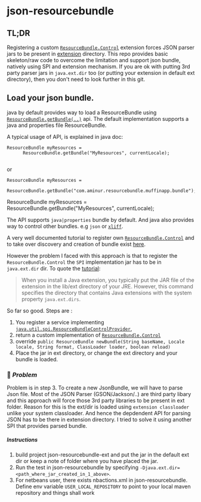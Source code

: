 # json-resourcebundle
## TL;DR
Registering a custom [`ResourceBundle.Control`](https://docs.oracle.com/javase/8/docs/api/java/util/ResourceBundle.Control.html) extension forces JSON parser jars to be present in [extension](https://docs.oracle.com/javase/6/docs/technotes/guides/extensions/spec.html) directory. This repo provides basic skeleton/raw code to overcome the limitation and support json bundle, natively using SPI and extension mechanism. If you are ok with putting 3rd party parser jars in `java.ext.dir` too (or putting your extension in default ext directory), then you don't need to look further in this git.
## Load your json bundle.
java by default provides way to load a ResourceBundle using [`ResourceBundle.getBundle(..)`](https://docs.oracle.com/javase/7/docs/api/java/util/ResourceBundle.html#getBundle(java.lang.String)) api. The default implementation supports a java and properties file ResourceBundle.

A typical usage of API, is explained in java doc: 
```
ResourceBundle myResources =
      ResourceBundle.getBundle("MyResources", currentLocale);
            
```
or

```
ResourceBundle myResources =
      ResourceBundle.getBundle("com.aminur.resourcebundle.muffinapp.bundle");           
```
ResourceBundle myResources =
      ResourceBundle.getBundle("MyResources", currentLocale);

The API supports `java|properties` bundle by default. And java also provides way to control other bundles. e.g `json` or [`xliff`](https://docs.oasis-open.org/xliff/v1.2/xliff-profile-java/xliff-profile-java-v1.2-cd02.html).

A very well documented tutorial to register own [`ResourceBundle.Control`](https://docs.oracle.com/javase/8/docs/api/java/util/ResourceBundle.Control.html) and to take over discovery and creation of bundle exist [here](https://docs.oracle.com/javase/tutorial/i18n/serviceproviders/resourcebundlecontrolprovider.html).

However the problem I faced with this approach is that to register the `ResourceBundle.Control` the `SPI` implementation jar has to be in `java.ext.dir` dir. To quote the [tutorial](https://docs.oracle.com/javase/tutorial/i18n/serviceproviders/resourcebundlecontrolprovider.html#run-rbcptest):
>When you install a Java extension, you typically put the JAR file of the extension in the lib/ext directory of your JRE. However, this command specifies the directory that contains Java extensions with the system property `java.ext.dirs`.

So far so good. Steps are :
1. You register a service implementing [`java.util.spi.ResourceBundleControlProvider`](https://docs.oracle.com/javase/8/docs/api/java/util/spi/ResourceBundleControlProvider.html), 
2. return a custom implementation of  [`ResourceBundle.Control`](https://docs.oracle.com/javase/8/docs/api/java/util/ResourceBundle.Control.html)
3. override ```
          public ResourceBundle newBundle(String baseName, Locale locale,
                                    String format,
                                    ClassLoader loader,
                                    boolean reload)
          ```
4. Place the jar in ext directory, or change the ext directory and your bundle is loaded.

### :no_entry_sign: *Problem*

Problem is in step 3. To create a new JsonBundle, we will have to parse Json file. Most of the JSON Parser (GSON/Jackson/..) are third party libary and this approach will force those 3rd party libraries to be present in ext folder. Reason for this is the ext/dir is loaded using `extension classloader` unlike your system classloader. And hence the depdendent API for parsing JSON has to be there in extension directory. I tried to solve it using another SPI that provides parsed bundle.

##### Instructions
1. build project json-resourcebundle-ext and put the jar in the default ext dir or keep a note of folder where you have placed the jar.
2. Run the test in json-resourcebundle by specifying `-Djava.ext.dir=<path_where_jar_created_in_1_above>`.
3. For netbeans user, there exists nbactions.xml in json-resourcebundle. Define env variable `USER_LOCAL_REPOSITORY` to point to your local maven repository and things shall work

